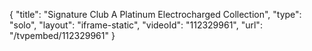 {
    "title": "Signature Club A Platinum Electrocharged Collection",
    "type": "solo",
    "layout": "iframe-static",
    "videoId": "112329961",
    "url": "\/tvpembed\/112329961"
}